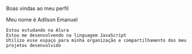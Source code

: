Boas vindas ao meu perfil 

Meu nome é Adilson Emanuel 

    Estou estudando na Alura
    Estou me desenvolvendo na linguagem JavaScript
    Utilizo esse espaço para minha organização e compartilhamento dos meu projetos desenvolvido 

